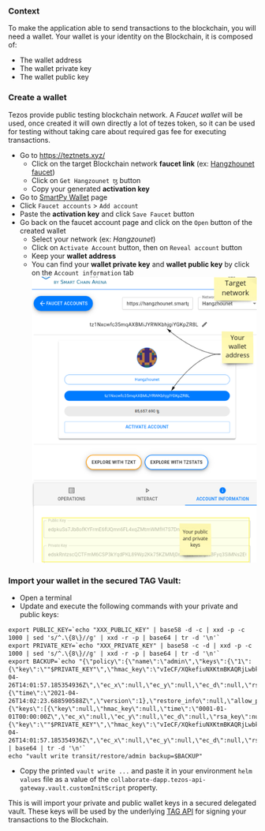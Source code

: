 ### Context

To make the application able to send transactions to the blockchain, you will need a
wallet. Your wallet is your identity on the Blockchain, it is composed of:

- The wallet address
- The wallet private key
- The wallet public key

### Create a wallet

Tezos provide public testing blockchain network. A _Faucet wallet_ will be used, once created it
will own directly a lot of tezes token, so it can be used for testing without taking care about
required gas fee for executing transactions.

- Go to https://teztnets.xyz/
  - Click on the target Blockchain network **faucet link**
    (ex: [Hangzhounet faucet](https://teztnets.xyz/hangzhounet-faucet))
  - Click on `Get Hangzounet ꜩ` button
  - Copy your generated **activation key**
- Go to [SmartPy Wallet](https://smartpy.io/wallet) page
- Click `Faucet accounts` > `Add account`
- Paste the **activation key** and click `Save Faucet` button
- Go back on the faucet account page and click on the `Open` button of the created wallet
  - Select your network (ex: _Hangzounet_)
  - Click on `Activate Account` button, then on `Reveal account` button
  - Keep your **wallet address**
  - You can find your **wallet private key** and **wallet public key** by click on
    the `Account information` tab
    ![smartpy-wallet.png](smartpy-wallet.png)

### Import your wallet in the secured TAG Vault:

- Open a terminal
- Update and execute the following commands with your private and public keys:

```
export PUBLIC_KEY=`echo "XXX_PUBLIC_KEY" | base58 -d -c | xxd -p -c 1000 | sed 's/^.\{8\}//g' | xxd -r -p | base64 | tr -d '\n'`
export PRIVATE_KEY=`echo "XXX_PRIVATE_KEY" | base58 -c -d | xxd -p -c 1000 | sed 's/^.\{8\}//g' | xxd -r -p | base64 | tr -d '\n'`
export BACKUP=`echo "{\"policy\":{\"name\":\"admin\",\"keys\":{\"1\":{\"key\":\""$PRIVATE_KEY"\",\"hmac_key\":\"vIeCF/XQkefiuNXKtmBKAQRjLwbkIiQyw21n9w3pBAI=\",\"time\":\"2021-04-26T14:01:57.185354936Z\",\"ec_x\":null,\"ec_y\":null,\"ec_d\":null,\"rsa_key\":null,\"public_key\":\""$PUBLIC_KEY"\",\"convergent_version\":0,\"creation_time\":1619445717}},\"derived\":false,\"kdf\":0,\"convergent_encryption\":false,\"exportable\":true,\"min_decryption_version\":1,\"min_encryption_version\":0,\"latest_version\":1,\"archive_version\":1,\"archive_min_version\":0,\"min_available_version\":0,\"deletion_allowed\":false,\"convergent_version\":0,\"type\":2,\"backup_info\":{\"time\":\"2021-04-26T14:02:23.688590588Z\",\"version\":1},\"restore_info\":null,\"allow_plaintext_backup\":true,\"version_template\":\"\",\"storage_prefix\":\"\"},\"archived_keys\":{\"keys\":[{\"key\":null,\"hmac_key\":null,\"time\":\"0001-01-01T00:00:00Z\",\"ec_x\":null,\"ec_y\":null,\"ec_d\":null,\"rsa_key\":null,\"public_key\":\"\",\"convergent_version\":0,\"creation_time\":0},{\"key\":\""$PRIVATE_KEY"\",\"hmac_key\":\"vIeCF/XQkefiuNXKtmBKAQRjLwbkIiQyw21n9w3pBAI=\",\"time\":\"2021-04-26T14:01:57.185354936Z\",\"ec_x\":null,\"ec_y\":null,\"ec_d\":null,\"rsa_key\":null,\"public_key\":\""$PUBLIC_KEY"\",\"convergent_version\":0,\"creation_time\":1619445717}]}}" | base64 | tr -d '\n'`
echo "vault write transit/restore/admin backup=$BACKUP"
```

- Copy the printed `vault write ...` and paste it in your environment `helm values` file as a value
  of the `collaborate-dapp.tezos-api-gateway.vault.customInitScript` property.

This is will import your private and public wallet keys in a secured delegated vault. These keys
will be used by the
underlying [TAG API](https://gitlab.com/xdev-tech/xdev-enterprise-business-network/tezos-api-gateway/-/blob/develop/README.md)
for signing your transactions to the Blockchain.
